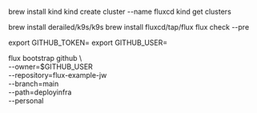 brew install kind
kind create cluster --name fluxcd
kind get clusters

brew install derailed/k9s/k9s
brew install fluxcd/tap/flux
flux check --pre 

export GITHUB_TOKEN=
export GITHUB_USER=
 
 flux bootstrap github \           
  --owner=$GITHUB_USER \
  --repository=flux-example-jw \
  --branch=main \
  --path=deployinfra \
  --personal

